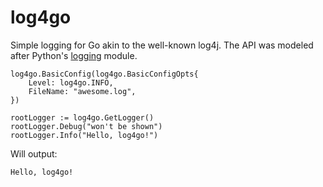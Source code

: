 # log4go #

Simple logging for Go akin to the well-known log4j.
The API was modeled after Python's [logging](https://docs.python.org/3/library/logging.html) module.

```
log4go.BasicConfig(log4go.BasicConfigOpts{
    Level: log4go.INFO,
    FileName: "awesome.log",
})

rootLogger := log4go.GetLogger()
rootLogger.Debug("won't be shown")
rootLogger.Info("Hello, log4go!")
```

Will output:
```
Hello, log4go!
```